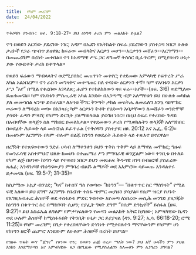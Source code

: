 ```yaml
---
title:  የካም መረገም
date:  24/04/2022
---
```


`ጥቅሶቹን ያንብቡ: ዘፍ. 9:18-27። ይህ ዕንግዳ ታሪክ ምን መልእክት ይዟል?`

ኖኅ በወይን እርሻው ያደረገው ነገር; አዳም በኤደን የአትክልት ስፍራ ያደረገውን ያስተጋባ ነበር። ሁለቱ ታሪኮች የጋራ ጭብጥ ይዘዋል: ከፍሬው መብላትና እርቃን መሆን--እርቃንን መሸፈን--እርግማን--በመጨረሻም በረከት መቀበል። ኖኅ ከአዳማዊ ሥሩ ጋር ዳግመኛ ትስስር ቢፈጥርም; በሚያሳዝን ሁኔታ ያው የውድቀት ታሪክ ይቀጥላል።

የወይን ፍሬውን ማብላላትና ወደሚያሰክር መጠጥነት መቀየር; የቀደመው አምላካዊ የፍጥረት ሥራ አካል አልነበረም። ኖኅ ራሱን መግዛትና መቆጣጠር ስለ ተሳነው ዕርቃኑን ተኛ። ካም የአባቱን እርቃነ ሥጋ “አየ” በሚል የቀረበው አገላለጽ; ሔዋን የተከለከለውን ዛፍ ፍሬ--አየች--(ዘፍ. 3:6) ወደሚለው ይጠቁመናል። ካም የአባቱን ምስጢራዊ አካል እንደው በአጋጣሚ ብቻ አለማየቱን ይህ በሁለቱ መካከል ያለ መመሳሰል ፍንጭ ይሰጠናል። ለአባቱ ችግር ቅንጣት ታክል መፍትሔ ለመፈለግ እንኳ ሳይሞክር ወሬውን ለማዳረስ ወጣ። በአንጻሩ; ካም ዕርቃኑን ትቶት የሄደውን አባታቸውን ለመሸፈን ወንድሞቹ ያሳዩት ፈጣን ምላሽ; የካምን ድርጊት ያለማወላወል ያወገዘ ነበር። በዚህ ስፍራ የቀረበው ጉዳይ በአብዛኛው ወላጅን ስለ ማክበር ይመለከታል። የቀደመውን ታሪክ የሚወክሉትን ወላጆች አለማክበር በወደፊት ሕይወት ላይ መሰናክል ይፈጥራል (ጥቅሶቹን ያስተያዩ: ዘፀ. 20:12 እና ኤፌ. 6:2)። በመሆኑም እርግማኑ በካም ብሎም በልጁ ከንዓን የወደፊት ሕይወት ላይ ተጽእኖ ይኖረዋል።

ዘረኝነት የተጸናወተውን ንድፈ ሀሳብ ለማቀንቀን ይህን ጥቅስ ጥቅም ላይ ለማዋል መሞከር; ግዙፍ የመንፈሳዊ አስተምህሮ ህጸጽ ከመሆኑ በተጨማሪ ሥነ ምግባራዊ ወንጀልም ነው። ትንቢቱ በተለይ የካም ልጅ በሆነው ከነዓን ላይ የተወሰነ ነበር። ይህን መጽሐፍ ቅዱሳዊ ዘገባ በብዕሮቹ ያሰፈረው ጸሐፊ; አንዳንዶቹ የከነዓናውያን ምግባረ ብልሹ ልማዶች ወደ አእምሮው ሳይመጡ እንዳልቀሩ ይታመናል (ዘፍ. 19:5-7; 31-35)።

ከስያሜው አኳያ ብንሄድ; “ካና” ከተሰኘ ግስ የወጣው “ከነዓን”— “በቁጥጥር ስር ማስገዛት” የሚል ፍቺ አለው። ይህ ደግሞ እርግማኑ የበረከት ተስፋ ጭምር መያዙን ያሳያል። የሴም ዝርያ የሆኑት የእግዚአብሔር ሕዝቦች ወደ ተስፋይቱ ምድር ገብተው እየመጣ ለነበረው መሲሕ መንገድ ያዘጋጁት ከነዓንን በቁጥጥር ስር በማስገባት ሲሆን; የያፌት ግዛት ደግሞ “በሴም ድንኳኖች” ይሰፋል (ዘፍ. 9:27)። ይህ እስራኤል ለዓለም የምታካፍለውን የመዳን መልእክት አቅፎ ከያዘው; አምላካዊው ኪዳን ወደ ሁሉም ሕዝቦች ከሚስፋፋበት የትንቢት ሁኔታ ጋር ይያያዛል (ዳን. 9:27; ኢሳ. 66:18-20; ሮሜ 11:25)። የካም መረገም; በጌታ የቀረበላቸውን ደኅንነት የሚቀበሉትን ማናቸውንም የካምም ሆነ የከነዓን ዘሮች ጨምሮ እንደውም ለሁሉም ሕዝቦች በረከት ይሆናል።

`የግዙፉ ጥፋት ውሃ “ጀግና” የሆነው ኖኅ; በወይን ጠጅ ተረታ ማለት ነው? ይህ እኛ ሁላችን ምን ያህል እንከን እንደማያጣን እና አምላካዊው ጸጋ በየጊዜው የሚያስፈልገን ስለመሆኑ ምን ሊነግረን ይገባል?`